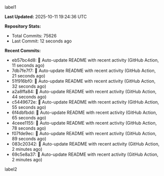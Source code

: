 
label1 
<!-- ACTIVITY_START -->
**Last Updated:** 2025-10-11 19:24:36 UTC

**Repository Stats:**
- Total Commits: 75626
- Last Commit: 12 seconds ago

**Recent Commits:**
- eb57bc4d8: 🤖 Auto-update README with recent activity (GitHub Action, 11 seconds ago)
- 7db7fe7f7: 🤖 Auto-update README with recent activity (GitHub Action, 21 seconds ago)
- 51f916bf0: 🤖 Auto-update README with recent activity (GitHub Action, 32 seconds ago)
- a2a8ffa84: 🤖 Auto-update README with recent activity (GitHub Action, 44 seconds ago)
- c5449672e: 🤖 Auto-update README with recent activity (GitHub Action, 55 seconds ago)
- 6f4dbfbdd: 🤖 Auto-update README with recent activity (GitHub Action, 65 seconds ago)
- 4ceee1155: 🤖 Auto-update README with recent activity (GitHub Action, 78 seconds ago)
- f07fde9ec: 🤖 Auto-update README with recent activity (GitHub Action, 89 seconds ago)
- 083c20342: 🤖 Auto-update README with recent activity (GitHub Action, 2 minutes ago)
- 69c5e8a37: 🤖 Auto-update README with recent activity (GitHub Action, 2 minutes ago)
<!-- ACTIVITY_END -->

label2

